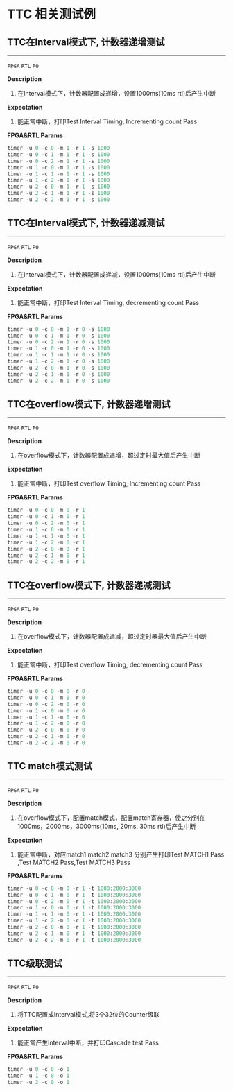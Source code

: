 # TTC 相关测试例

## TTC在Interval模式下, 计数器递增测试

----
`FPGA` `RTL` `P0`

**Description**

1. 在Interval模式下，计数器配置成递增，设置1000ms(10ms rtl)后产生中断

**Expectation**

1. 能正常中断，打印Test Interval Timing, Incrementing count Pass

**FPGA&RTL Params**

```c
timer -u 0 -c 0 -m 1 -r 1 -s 1000
timer -u 0 -c 1 -m 1 -r 1 -s 1000
timer -u 0 -c 2 -m 1 -r 1 -s 1000
timer -u 1 -c 0 -m 1 -r 1 -s 1000
timer -u 1 -c 1 -m 1 -r 1 -s 1000
timer -u 1 -c 2 -m 1 -r 1 -s 1000
timer -u 2 -c 0 -m 1 -r 1 -s 1000
timer -u 2 -c 1 -m 1 -r 1 -s 1000
timer -u 2 -c 2 -m 1 -r 1 -s 1000 
```

## TTC在Interval模式下, 计数器递减测试

----
`FPGA` `RTL` `P0`

**Description**

1. 在Interval模式下，计数器配置成递减，设置1000ms(10ms rtl)后产生中断

**Expectation**

1. 能正常中断，打印Test Interval Timing, decrementing count Pass

**FPGA&RTL Params**

```c
timer -u 0 -c 0 -m 1 -r 0 -s 1000
timer -u 0 -c 1 -m 1 -r 0 -s 1000
timer -u 0 -c 2 -m 1 -r 0 -s 1000
timer -u 1 -c 0 -m 1 -r 0 -s 1000
timer -u 1 -c 1 -m 1 -r 0 -s 1000
timer -u 1 -c 2 -m 1 -r 0 -s 1000
timer -u 2 -c 0 -m 1 -r 0 -s 1000
timer -u 2 -c 1 -m 1 -r 0 -s 1000
timer -u 2 -c 2 -m 1 -r 0 -s 1000
```

## TTC在overflow模式下, 计数器递增测试

----
`FPGA` `RTL` `P0`

**Description**

1. 在overflow模式下，计数器配置成递增，超过定时最大值后产生中断

**Expectation**

1. 能正常中断，打印Test overflow Timing, Incrementing count Pass

**FPGA&RTL Params**

```c
timer -u 0 -c 0 -m 0 -r 1 
timer -u 0 -c 1 -m 0 -r 1 
timer -u 0 -c 2 -m 0 -r 1 
timer -u 1 -c 0 -m 0 -r 1 
timer -u 1 -c 1 -m 0 -r 1 
timer -u 1 -c 2 -m 0 -r 1 
timer -u 2 -c 0 -m 0 -r 1
timer -u 2 -c 1 -m 0 -r 1
timer -u 2 -c 2 -m 0 -r 1
```

## TTC在overflow模式下, 计数器递减测试

----
`FPGA` `RTL` `P0`

**Description**

1. 在overflow模式下，计数器配置成递减，超过定时器最大值后产生中断

**Expectation**

1. 能正常中断，打印Test overflow Timing, decrementing count Pass

**FPGA&RTL Params**

```c
timer -u 0 -c 0 -m 0 -r 0 
timer -u 0 -c 1 -m 0 -r 0 
timer -u 0 -c 2 -m 0 -r 0 
timer -u 1 -c 0 -m 0 -r 0 
timer -u 1 -c 1 -m 0 -r 0 
timer -u 1 -c 2 -m 0 -r 0 
timer -u 2 -c 0 -m 0 -r 0
timer -u 2 -c 1 -m 0 -r 0
timer -u 2 -c 2 -m 0 -r 0
```

## TTC match模式测试

----
`FPGA` `RTL` `P0`

**Description**

1. 在overflow模式下，配置match模式，配置match寄存器，使之分别在1000ms，2000ms，3000ms(10ms, 20ms, 30ms rtl)后产生中断

**Expectation**

1. 能正常中断，对应match1 match2  match3 分别产生打印Test  MATCH1   Pass ,Test  MATCH2   Pass,Test  MATCH3   Pass


**FPGA&RTL Params**

```c
timer -u 0 -c 0 -m 0 -r 1 -t 1000:2000:3000
timer -u 0 -c 1 -m 0 -r 1 -t 1000:2000:3000
timer -u 0 -c 2 -m 0 -r 1 -t 1000:2000:3000
timer -u 1 -c 0 -m 0 -r 1 -t 1000:2000:3000
timer -u 1 -c 1 -m 0 -r 1 -t 1000:2000:3000
timer -u 1 -c 2 -m 0 -r 1 -t 1000:2000:3000
timer -u 2 -c 0 -m 0 -r 1 -t 1000:2000:3000
timer -u 2 -c 1 -m 0 -r 1 -t 1000:2000:3000
timer -u 2 -c 2 -m 0 -r 1 -t 1000:2000:3000
```

## TTC级联测试

----
`FPGA` `RTL` `P0`

**Description**

1. 将TTC配置成Interval模式,将3个32位的Counter级联

**Expectation**

1. 能正常产生Interval中断，并打印Cascade test Pass

**FPGA&RTL Params**

```c
timer -u 0 -c 0 -o 1
timer -u 1 -c 0 -o 1
timer -u 2 -c 0 -o 1

```
